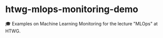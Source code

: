 # htwg-mlops-monitoring-demo
🎓 Examples on Machine Learning Monitoring for the lecture "MLOps" at HTWG. 
